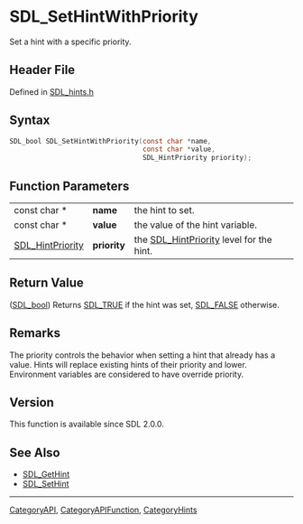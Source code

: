# SDL_SetHintWithPriority

Set a hint with a specific priority.

## Header File

Defined in [SDL_hints.h](https://github.com/libsdl-org/SDL/blob/SDL2/include/SDL_hints.h)

## Syntax

```c
SDL_bool SDL_SetHintWithPriority(const char *name,
                                 const char *value,
                                 SDL_HintPriority priority);
```

## Function Parameters

|                                      |              |                                                              |
| ------------------------------------ | ------------ | ------------------------------------------------------------ |
| const char *                         | **name**     | the hint to set.                                             |
| const char *                         | **value**    | the value of the hint variable.                              |
| [SDL_HintPriority](SDL_HintPriority) | **priority** | the [SDL_HintPriority](SDL_HintPriority) level for the hint. |

## Return Value

([SDL_bool](SDL_bool)) Returns [SDL_TRUE](SDL_TRUE) if the hint was set,
[SDL_FALSE](SDL_FALSE) otherwise.

## Remarks

The priority controls the behavior when setting a hint that already has a
value. Hints will replace existing hints of their priority and lower.
Environment variables are considered to have override priority.

## Version

This function is available since SDL 2.0.0.

## See Also

- [SDL_GetHint](SDL_GetHint)
- [SDL_SetHint](SDL_SetHint)

----
[CategoryAPI](CategoryAPI), [CategoryAPIFunction](CategoryAPIFunction), [CategoryHints](CategoryHints)

